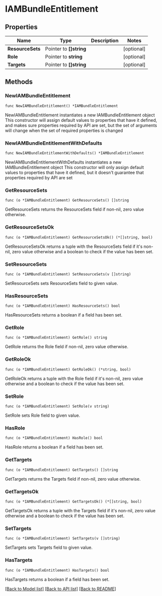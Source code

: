 # IAMBundleEntitlement

## Properties

Name | Type | Description | Notes
------------ | ------------- | ------------- | -------------
**ResourceSets** | Pointer to **[]string** |  | [optional] 
**Role** | Pointer to **string** |  | [optional] 
**Targets** | Pointer to **[]string** |  | [optional] 

## Methods

### NewIAMBundleEntitlement

`func NewIAMBundleEntitlement() *IAMBundleEntitlement`

NewIAMBundleEntitlement instantiates a new IAMBundleEntitlement object
This constructor will assign default values to properties that have it defined,
and makes sure properties required by API are set, but the set of arguments
will change when the set of required properties is changed

### NewIAMBundleEntitlementWithDefaults

`func NewIAMBundleEntitlementWithDefaults() *IAMBundleEntitlement`

NewIAMBundleEntitlementWithDefaults instantiates a new IAMBundleEntitlement object
This constructor will only assign default values to properties that have it defined,
but it doesn't guarantee that properties required by API are set

### GetResourceSets

`func (o *IAMBundleEntitlement) GetResourceSets() []string`

GetResourceSets returns the ResourceSets field if non-nil, zero value otherwise.

### GetResourceSetsOk

`func (o *IAMBundleEntitlement) GetResourceSetsOk() (*[]string, bool)`

GetResourceSetsOk returns a tuple with the ResourceSets field if it's non-nil, zero value otherwise
and a boolean to check if the value has been set.

### SetResourceSets

`func (o *IAMBundleEntitlement) SetResourceSets(v []string)`

SetResourceSets sets ResourceSets field to given value.

### HasResourceSets

`func (o *IAMBundleEntitlement) HasResourceSets() bool`

HasResourceSets returns a boolean if a field has been set.

### GetRole

`func (o *IAMBundleEntitlement) GetRole() string`

GetRole returns the Role field if non-nil, zero value otherwise.

### GetRoleOk

`func (o *IAMBundleEntitlement) GetRoleOk() (*string, bool)`

GetRoleOk returns a tuple with the Role field if it's non-nil, zero value otherwise
and a boolean to check if the value has been set.

### SetRole

`func (o *IAMBundleEntitlement) SetRole(v string)`

SetRole sets Role field to given value.

### HasRole

`func (o *IAMBundleEntitlement) HasRole() bool`

HasRole returns a boolean if a field has been set.

### GetTargets

`func (o *IAMBundleEntitlement) GetTargets() []string`

GetTargets returns the Targets field if non-nil, zero value otherwise.

### GetTargetsOk

`func (o *IAMBundleEntitlement) GetTargetsOk() (*[]string, bool)`

GetTargetsOk returns a tuple with the Targets field if it's non-nil, zero value otherwise
and a boolean to check if the value has been set.

### SetTargets

`func (o *IAMBundleEntitlement) SetTargets(v []string)`

SetTargets sets Targets field to given value.

### HasTargets

`func (o *IAMBundleEntitlement) HasTargets() bool`

HasTargets returns a boolean if a field has been set.


[[Back to Model list]](../README.md#documentation-for-models) [[Back to API list]](../README.md#documentation-for-api-endpoints) [[Back to README]](../README.md)


